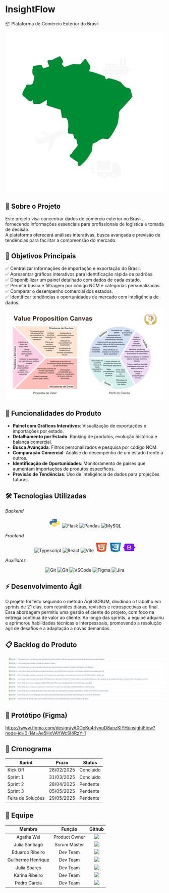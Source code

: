 # InsightFlow
📦 Plataforma de Comércio Exterior do Brasil  

![logo](docs/logo_if_semfundo.png)

## 📖 Sobre o Projeto  
Este projeto visa concentrar dados de comércio exterior no Brasil, fornecendo informações essenciais para profissionais de logística e tomada de decisão.  
A plataforma oferecerá análises interativas, busca avançada e previsão de tendências para facilitar a compreensão do mercado.  

## 🎯 Objetivos Principais  
✅ Centralizar informações de importação e exportação do Brasil.  
✅ Apresentar gráficos interativos para identificação rápida de padrões.  
✅ Disponibilizar um painel detalhado com dados de cada estado.  
✅ Permitir busca e filtragem por código NCM e categorias personalizadas.  
✅ Comparar o desempenho comercial dos estados.  
✅ Identificar tendências e oportunidades de mercado com inteligência de dados.  

![VPC](docs/vpc.png)

## 🚀 Funcionalidades do Produto  
- **Painel com Gráficos Interativos**: Visualização de exportações e importações por estado.  
- **Detalhamento por Estado**: Ranking de produtos, evolução histórica e balança comercial.  
- **Busca Avançada**: Filtros personalizados e pesquisa por código NCM.  
- **Comparação Comercial**: Análise do desempenho de um estado frente a outros.  
- **Identificação de Oportunidades**: Monitoramento de países que aumentam importações de produtos específicos.  
- **Previsão de Tendências**: Uso de inteligência de dados para projeções futuras.  


## 🛠️ Tecnologias Utilizadas
*Backend*
<p align="center">
  <img alt="Python" height="30" width="40" src="https://raw.githubusercontent.com/devicons/devicon/master/icons/python/python-original.svg">
  <img alt="Flask" height="30" width="40" src="https://cdn.jsdelivr.net/gh/devicons/devicon@latest/icons/flask/flask-original.svg">
  <img alt="Pandas" height="30" width="40" src="https://cdn.jsdelivr.net/gh/devicons/devicon@latest/icons/pandas/pandas-original-wordmark.svg" />
  <img alt="MySQL" height="30" width="40" src="https://cdn.jsdelivr.net/gh/devicons/devicon@latest/icons/mysql/mysql-original.svg">
</p>

*Frontend*
<p align="center">
  <img alt="Typescript" height="30" width="40" src="https://cdn.jsdelivr.net/gh/devicons/devicon@latest/icons/typescript/typescript-original.svg" />
  <img alt="React" height="30" width="40" src="https://cdn.jsdelivr.net/gh/devicons/devicon@latest/icons/react/react-original-wordmark.svg" />
  <img alt="Vite" height="30" width="40" src="https://cdn.jsdelivr.net/gh/devicons/devicon@latest/icons/vitejs/vitejs-original.svg" />
  <img alt="HTML" height="30" width="40" src="https://raw.githubusercontent.com/devicons/devicon/master/icons/html5/html5-original.svg">
  <img alt="CSS" height="30" width="40" src="https://raw.githubusercontent.com/devicons/devicon/master/icons/css3/css3-original.svg">
  <img alt="Bootstrap" height="30" width="40" src="https://raw.githubusercontent.com/devicons/devicon/master/icons/bootstrap/bootstrap-original.svg">
</p>

*Auxiliares*
<p align="center">
  <img alt="Git" height="30" width="40" src="https://cdn.jsdelivr.net/gh/devicons/devicon@latest/icons/git/git-original.svg">
  <img alt="Git" height="30" width="40" src="https://cdn.jsdelivr.net/gh/devicons/devicon@latest/icons/github/github-original.svg">
  <img alt="VSCode" height="30" width="40" src="https://cdn.jsdelivr.net/gh/devicons/devicon@latest/icons/vscode/vscode-original.svg">
  <img alt="Figma" height="30" width="40" src="https://cdn.jsdelivr.net/gh/devicons/devicon/icons/figma/figma-original.svg">
  <img alt="Jira" height="30" width="40" src="https://cdn.jsdelivr.net/gh/devicons/devicon@latest/icons/jira/jira-original.svg">
</p>

## ⚡ Desenvolvimento Ágil
O projeto foi feito seguindo o método Ágil SCRUM, dividindo o trabalho em sprints de 21 dias, com reuniões diáras, revisões e retrospectivas ao final. Essa abordagem permitiu uma gestão eficiente do projeto, com foco na entrega contínua de valor ao cliente. Ao longo das sprints, a equipe adquiriu e aprimorou habilidades técnicas e interpessoais, promovendo a resolução ágil de desafios e a adaptação a novas demandas.

## 📋 Backlog do Produto
![Backlog do Produto](docs/backlog_produto.PNG)

## 🎨 Protótipo (Figma)  
https://www.figma.com/design/yA0OeKu4rlyvuD8anzKlYH/insightFlow?node-id=0-1&t=Ae5HxVAYWcSI4RzY-1


## 📅 Cronograma
| Sprint            | Prazo      | Status    |
| ----------------- | ---------- | --------- |
| Kick Off          | 28/02/2025 | Concluído |
| Sprint 1          | 31/03/2025 | Concluído |
| Sprint 2          | 28/04/2025 |  Pendente |
| Sprint 3          | 05/05/2025 |  Pendente |
| Feira de Soluções | 29/05/2025 | Pendente  |

## 🥇 Equipe

|      Membro      |    Função     |                            Github                            |
| :--------------: | :-----------: | :----------------------------------------------------------: |
| Agatha Wei | Product Owner | <a href="https://github.com/Agathawei070"><img src="https://img.shields.io/badge/GitHub-100000?style=for-the-badge&logo=github&logoColor=white"></a> |
| Julia Santiago | Scrum Master | <a href="https://github.com/juliasantiaggo"><img src="https://img.shields.io/badge/GitHub-100000?style=for-the-badge&logo=github&logoColor=white"></a> |
| Eduardo Ribeiro | Dev Team | <a href="https://github.com/eduardo-Rib"><img src="https://img.shields.io/badge/GitHub-100000?style=for-the-badge&logo=github&logoColor=white"></a> |
| Guilherme Henrique | Dev Team | <a href="https://github.com/Guih0412"><img src="https://img.shields.io/badge/GitHub-100000?style=for-the-badge&logo=github&logoColor=white"></a> |
| Julia Soares | Dev Team | <a href="https://github.com/juliasoares17"><img src="https://img.shields.io/badge/GitHub-100000?style=for-the-badge&logo=github&logoColor=white"></a> |
| Karina Ribeiro | Dev Team | <a href="https://github.com/karinaribeiro2"><img src="https://img.shields.io/badge/GitHub-100000?style=for-the-badge&logo=github&logoColor=white"></a> |
| Pedro Garcia | Dev Team  | <a href="https://github.com/pedro-fs-garcia"><img src="https://img.shields.io/badge/GitHub-100000?style=for-the-badge&logo=github&logoColor=white"></a> |
